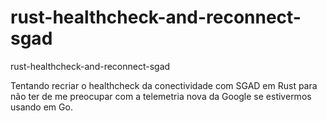 # rust-healthcheck-and-reconnect-sgad
rust-healthcheck-and-reconnect-sgad

Tentando recriar o healthcheck da conectividade com SGAD em Rust para não ter de me preocupar com a telemetria nova da Google se estivermos usando em Go.
